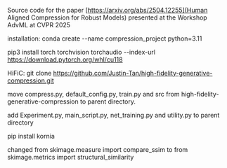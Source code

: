Source code for the paper [https://arxiv.org/abs/2504.12255](Human Aligned Compression for Robust Models) presented at the Workshop AdvML at CVPR 2025 



installation:
conda create --name compression_project python=3.11

pip3 install torch torchvision torchaudio --index-url https://download.pytorch.org/whl/cu118

HiFiC:
git clone https://github.com/Justin-Tan/high-fidelity-generative-compression.git

move compress.py, default_config.py, train.py and src from high-fidelity-generative-compression to parent directory.

add Experiment.py, main_script.py, net_training.py and utility.py to parent directory

pip install kornia

changed from skimage.measure import compare_ssim to from skimage.metrics import structural_similarity
